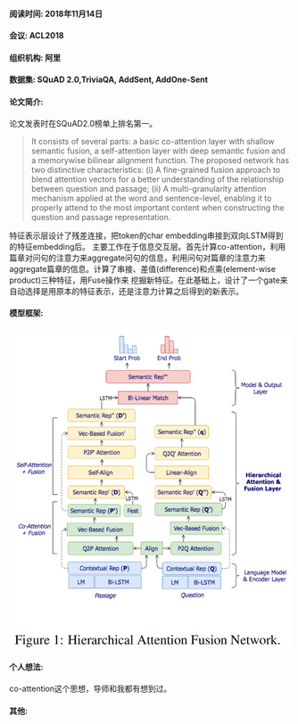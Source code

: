 #### 阅读时间: 2018年11月14日  
#### 会议: ACL2018  
#### 组织机构: 阿里  
#### 数据集: SQuAD 2.0,TriviaQA, AddSent, AddOne-Sent  
#### 论文简介:
论文发表时在SQuAD2.0榜单上排名第一。  
> It consists of several parts: a basic co-attention layer with shallow semantic fusion, a self-attention layer with deep semantic fusion and a memorywise bilinear alignment function.
> The proposed network has two distinctive characteristics: (i) A fine-grained fusion approach to blend attention vectors for a better understanding of the relationship between question and passage; (ii) A multi-granularity attention mechanism applied at the word and sentence-level, enabling it to properly attend to the most important content when constructing the question and passage representation.


特征表示层设计了残差连接，把token的char embedding串接到双向LSTM得到的特征embedding后。
主要工作在于信息交互层。首先计算co-attention，利用篇章对问句的注意力来aggregate问句的信息，利用问句对篇章的注意力来aggregate篇章的信息。计算了串接、差值(difference)和点乘(element-wise product)三种特征，用Fuse操作来
挖掘新特征。在此基础上，设计了一个gate来自动选择是用原本的特征表示，还是注意力计算之后得到的新表示。


#### 模型框架:  
![image](https://github.com/dengyuning/paper-reading-notes/blob/master/paper_pictures/HAFN_model.png?raw=true)

#### 个人想法:   
co-attention这个思想，导师和我都有想到过。  

#### 其他:  

